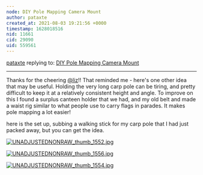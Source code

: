 ```yaml
---
node: DIY Pole Mapping Camera Mount
author: pataxte
created_at: 2021-08-03 19:21:56 +0000
timestamp: 1628018516
nid: 11661
cid: 29090
uid: 559561
---
```




[pataxte](../profile/pataxte) replying to: [DIY Pole Mapping Camera Mount](../notes/Natalie/03-06-2015/diy-pole-mapping-camera-mount)

----
Thanks for the cheering [@liz](/profile/liz)!!
That reminded me - here's one other idea that may be useful. 
Holding the very long carp pole can be tiring, and pretty difficult to keep it at a relatively consistent height and angle. To improve on this I found a surplus canteen holder that we had, and my old belt and made a waist rig similar to what people use to carry flags in parades. It makes pole mapping a lot easier!

here is the set up, subbing a walking stick for my carp pole that I had just packed away, but you can get the idea.

[![UNADJUSTEDNONRAW_thumb_1552.jpg](/i/44550)](/i/44550?s=o)


[![UNADJUSTEDNONRAW_thumb_1556.jpg](/i/44551)](/i/44551?s=o)


[![UNADJUSTEDNONRAW_thumb_1554.jpg](/i/44552)](/i/44552?s=o)


